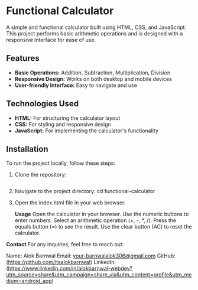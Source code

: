 # Functional Calculator

A simple and functional calculator built using HTML, CSS, and JavaScript. This project performs basic arithmetic operations and is designed with a responsive interface for ease of use.

## Features

- **Basic Operations:** Addition, Subtraction, Multiplication, Division
- **Responsive Design:** Works on both desktop and mobile devices
- **User-friendly Interface:** Easy to navigate and use

## Technologies Used

- **HTML:** For structuring the calculator layout
- **CSS:** For styling and responsive design
- **JavaScript:** For implementing the calculator's functionality

## Installation

To run the project locally, follow these steps:

1. Clone the repository:
   ```bash

 2. Navigate to the project directory:
    cd functional-calculator

3. Open the index.html file in your web browser.

   **Usage**
Open the calculator in your browser.
Use the numeric buttons to enter numbers.
Select an arithmetic operation (+, -, *, /).
Press the equals button (=) to see the result.
Use the clear button (AC) to reset the calculator.


**Contact**
For any inquiries, feel free to reach out:

Name: Alok Barnwal
Email: your-barnwalalok306@gmail.com
GitHub:(https://github.com/itsalokbarnwal)
LinkedIn: (https://www.linkedin.com/in/alokbarnwal-webdev?utm_source=share&utm_campaign=share_via&utm_content=profile&utm_medium=android_app)

